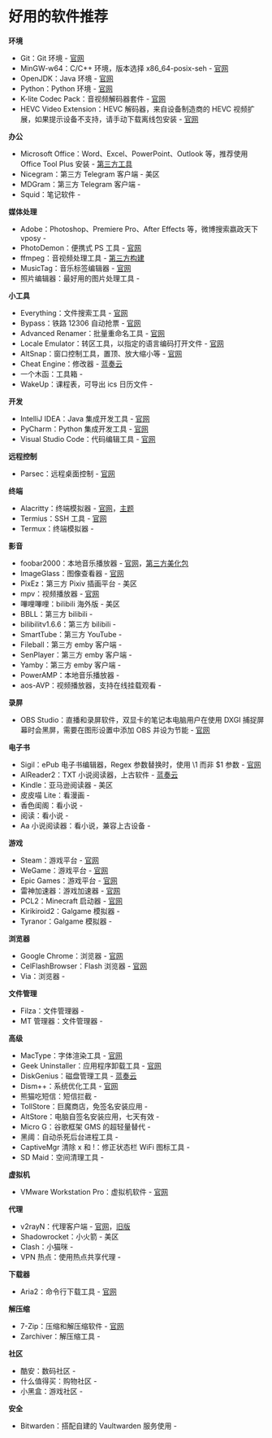# 好用的软件推荐

__环境__

- Git：Git 环境 - [官网](https://git-scm.com) <Badge text="exe" />
- MinGW-w64：C/C++ 环境，版本选择 x86_64-posix-seh - [官网](https://sourceforge.net/projects/mingw-w64/files/mingw-w64/mingw-w64-release) <Badge text="exe" />
- OpenJDK：Java 环境 - [官网](https://openjdk.org) <Badge text="exe" />
- Python：Python 环境 - [官网](https://www.python.org) <Badge text="exe" />
- K-lite Codec Pack：音视频解码器套件 - [官网](https://codecguide.com) <Badge text="exe" />
- HEVC Video Extension：HEVC 解码器，来自设备制造商的 HEVC 视频扩展，如果提示设备不支持，请手动下载离线包安装 - [官网](https://www.microsoft.com/zh-cn/p/hevc-video-extensions-from-device-manufacturer/9n4wgh0z6vhq) <Badge text="exe" />

__办公__

- Microsoft Office：Word、Excel、PowerPoint、Outlook 等，推荐使用 Office Tool Plus 安装 - [第三方工具](https://otp.landian.vip) <Badge text="exe" />
- Nicegram：第三方 Telegram 客户端 - 美区 <Badge text="apple" />
- MDGram：第三方 Telegram 客户端 - <Badge text="apk" />
- Squid：笔记软件 - <Badge text="apk" />

__媒体处理__

- Adobe：Photoshop、Premiere Pro、After Effects 等，微博搜索嬴政天下 vposy -  <Badge text="exe" />
- PhotoDemon：便携式 PS 工具 - [官网](https://github.com/tannerhelland/PhotoDemon) <Badge text="exe" />
- ffmpeg：音视频处理工具 - [第三方构建](https://github.com/BtbN/FFmpeg-Builds) <Badge text="exe" />
- MusicTag：音乐标签编辑器 - [官网](https://www.cnblogs.com/vinlxc/p/11347744.html) <Badge text="exe" />
- 照片编辑器：最好用的图片处理工具 - <Badge text="apk" />

__小工具__

- Everything：文件搜索工具 - [官网](https://www.voidtools.com) <Badge text="exe" />
- Bypass：铁路 12306 自动抢票 - [官网](https://www.bypass.cn) <Badge text="exe" />
- Advanced Renamer：批量重命名工具 - [官网](https://advancedrenamer.com) <Badge text="exe" />
- Locale Emulator：转区工具，以指定的语言编码打开文件 - [官网](https://github.com/xupefei/Locale-Emulator) <Badge text="exe" />
- AltSnap：窗口控制工具，置顶、放大缩小等 - [官网](https://github.com/RamonUnch/AltSnap) <Badge text="exe" />
- Cheat Engine：修改器 - [蓝奏云](https://www.lanzout.com/iwvLs10pejqb) <Badge text="exe" />
- 一个木函：工具箱 - <Badge text="apple" />
- WakeUp：课程表，可导出 ics 日历文件 - <Badge text="apk" />

__开发__

- IntelliJ IDEA：Java 集成开发工具 - [官网](https://www.jetbrains.com/idea) <Badge text="exe" />
- PyCharm：Python 集成开发工具 - [官网](https://www.jetbrains.com/pycharm) <Badge text="exe" />
- Visual Studio Code：代码编辑工具 - [官网](https://code.visualstudio.com) <Badge text="exe" />

__远程控制__

- Parsec：远程桌面控制 - [官网](https://parsec.app) <Badge text="exe" />

__终端__

- Alacritty：终端模拟器 - [官网](https://github.com/alacritty/alacritty)，[主题](https://github.com/alacritty/alacritty-theme) <Badge text="exe" />
- Termius：SSH 工具 - [官网](https://termius.com) <Badge text="exe" /><Badge text="apple" />
- Termux：终端模拟器 - <Badge text="apk" />

__影音__

- foobar2000：本地音乐播放器 - [官网](https://www.foobar2000.org)，[第三方美化包](https://github.com/dream7180/foobox-cn) <Badge text="exe" />
- ImageGlass：图像查看器 - [官网](https://github.com/d2phap/ImageGlass) <Badge text="exe" />
- PixEz：第三方 Pixiv 插画平台 - 美区 <Badge text="apple" />
- mpv：视频播放器 - [官网](https://mpv.io) <Badge text="exe" />
- 嗶哩嗶哩：bilibili 海外版 - 美区 <Badge text="apple" />
- BBLL：第三方 bilibili - <Badge text="apk" /><Badge text="tv" />
- bilibilitv1.6.6：第三方 bilibili - <Badge text="tv" />
- SmartTube：第三方 YouTube - <Badge text="tv" />
- Fileball：第三方 emby 客户端 - <Badge text="apple" />
- SenPlayer：第三方 emby 客户端 - <Badge text="apple" />
- Yamby：第三方 emby 客户端 - <Badge text="apk" />
- PowerAMP：本地音乐播放器 - <Badge text="apk" />
- aos-AVP：视频播放器，支持在线挂载观看 - <Badge text="apk" /><Badge text="tv" />

__录屏__

- OBS Studio：直播和录屏软件，双显卡的笔记本电脑用户在使用 DXGI 捕捉屏幕时会黑屏，需要在图形设置中添加 OBS 并设为节能 - [官网](https://github.com/obsproject/obs-studio) <Badge text="exe" />

__电子书__

- Sigil：ePub 电子书编辑器，Regex 参数替换时，使用 \1 而非 $1 参数 - [官网](https://github.com/Sigil-Ebook/Sigil) <Badge text="exe" />
- AlReader2：TXT 小说阅读器，上古软件 - [蓝奏云](https://www.lanzout.com/i6UxI1wrbnte) <Badge text="exe" />
- Kindle：亚马逊阅读器 - 美区 <Badge text="apple" /><Badge text="apk" />
- 皮皮喵 Lite：看漫画 - <Badge text="apple" />
- 香色闺阁：看小说 - <Badge text="ipa" />
- 阅读：看小说 - <Badge text="apk" />
- Aa 小说阅读器：看小说，兼容上古设备 - <Badge text="apk" />

__游戏__

- Steam：游戏平台 - [官网](https://store.steampowered.com) <Badge text="exe" />
- WeGame：游戏平台 - [官网](https://www.wegame.com.cn) <Badge text="exe" />
- Epic Games：游戏平台 - [官网](https://www.epicgames.com) <Badge text="exe" />
- 雷神加速器：游戏加速器 - [官网](https://www.leigod.com) <Badge text="exe" />
- PCL2：Minecraft 启动器 - [官网](https://afdian.net/a/LTCat) <Badge text="exe" />
- Kirikiroid2：Galgame 模拟器 - <Badge text="apk" /><Badge text="ipa" />
- Tyranor：Galgame 模拟器 - <Badge text="apk" />

__浏览器__

- Google Chrome：浏览器 - [官网](https://www.google.com/chrome) <Badge text="exe" />
- CelFlashBrowser：Flash 浏览器 - [官网](https://github.com/Mzying2001/CefFlashBrowser) <Badge text="exe" />
- Via：浏览器 - <Badge text="apk" />

__文件管理__

- Filza：文件管理器 - <Badge text="ipa" />
- MT 管理器：文件管理器 - <Badge text="apk" />

__高级__

- MacType：字体渲染工具 - [官网](https://github.com/snowie2000/mactype) <Badge text="exe" />
- Geek Uninstaller：应用程序卸载工具 - [官网](https://geekuninstaller.com) <Badge text="exe" />
- DiskGenius：磁盘管理工具 - [蓝奏云](https://www.lanzout.com/iPnVK0u05qmj) <Badge text="exe" />
- Dism++：系统优化工具 - [官网](https://github.com/Chuyu-Team/Dism-Multi-language) <Badge text="exe" />
- 熊猫吃短信：短信拦截 - <Badge text="apple" />
- TollStore：巨魔商店，免签名安装应用 - <Badge text="apple" />
- AltStore：电脑自签名安装应用，七天有效 - <Badge text="ipa" />
- Micro G：谷歌框架 GMS 的超轻量替代 - <Badge text="apk" />
- 黑阈：自动杀死后台进程工具 - <Badge text="apk" />
- CaptiveMgr 清除 x 和 !：修正状态栏 WiFi 图标工具 - <Badge text="apk" />
- SD Maid：空间清理工具 - <Badge text="apk" />

__虚拟机__

- VMware Workstation Pro：虚拟机软件 - [官网](https://www.vmware.com) <Badge text="exe" />

__代理__

- v2rayN：代理客户端 - [官网](https://github.com/2dust/v2rayN)，[旧版](https://github.com/2dust/v2rayN/releases/tag/5.39) <Badge text="exe" />
- Shadowrocket：小火箭 - 美区 <Badge text="apple" />
- Clash：小猫咪 - <Badge text="apk" />
- VPN 热点：使用热点共享代理 - <Badge text="apk" />

__下载器__

- Aria2：命令行下载工具 - [官网](https://github.com/aria2/aria2) <Badge text="exe" />

__解压缩__

- 7-Zip：压缩和解压缩软件 - [官网](https://www.7-zip.org) <Badge text="exe" />
- Zarchiver：解压缩工具 - <Badge text="apk" />

__社区__

- 酷安：数码社区 - <Badge text="apple" /><Badge text="apk" />
- 什么值得买：购物社区 - <Badge text="apple" />
- 小黑盒：游戏社区 - <Badge text="apple" />

__安全__

- Bitwarden：搭配自建的 Vaultwarden 服务使用 - <Badge text="apple" />
